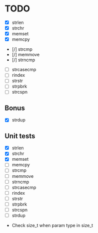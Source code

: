 # TODO

* [x] strlen
* [x] strchr
* [x] memset
* [x] memcpy
* [/] strcmp
* [/] memmove
* [/] strncmp
* [ ] strcasecmp
* [ ] rindex
* [ ] strstr
* [ ] strpbrk
* [ ] strcspn

## Bonus

* [X] strdup

## Unit tests

* [x] strlen
* [x] strchr
* [x] memset
* [ ] memcpy
* [ ] strcmp
* [ ] memmove
* [ ] strncmp
* [ ] strcasecmp
* [ ] rindex
* [ ] strstr
* [ ] strpbrk
* [ ] strcspn
* [ ] strdup

* Check size\_t when param type in size\_t
